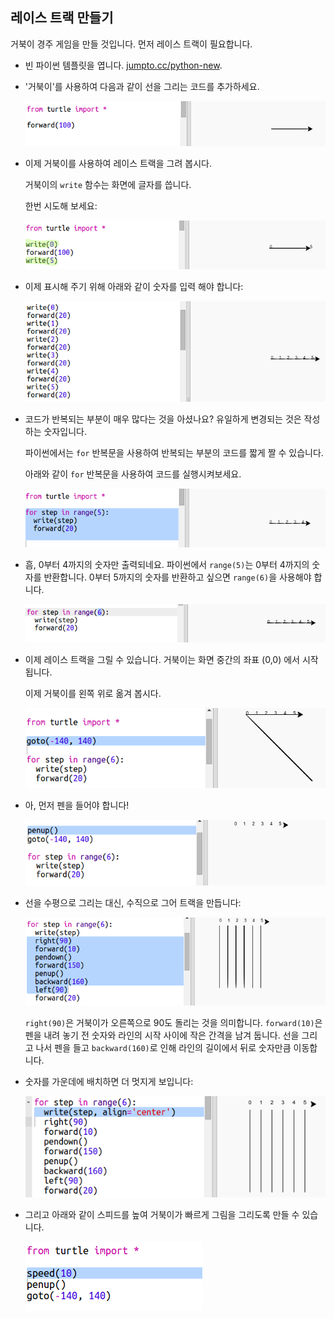 ## 레이스 트랙 만들기

거북이 경주 게임을 만들 것입니다. 먼저 레이스 트랙이 필요합니다.

+ 빈 파이썬 템플릿을 엽니다. <a href="http://jumpto.cc/python-new" target="_blank"> jumpto.cc/python-new</a>.

+ '거북이'를 사용하여 다음과 같이 선을 그리는 코드를 추가하세요.
    
    ![스크린샷](images/race-forward.png)

+ 이제 거북이를 사용하여 레이스 트랙을 그려 봅시다.
    
    거북이의 `write` 함수는 화면에 글자를 씁니다.
    
    한번 시도해 보세요:
    
    ![스크린샷](images/race-markings1.png)

+ 이제 표시해 주기 위해 아래와 같이 숫자를 입력 해야 합니다:
    
    ![스크린샷](images/race-markings2.png)

+ 코드가 반복되는 부분이 매우 많다는 것을 아셨나요? 유일하게 변경되는 것은 작성하는 숫자입니다.
    
    파이썬에서는 `for` 반복문을 사용하여 반복되는 부분의 코드를 짧게 짤 수 있습니다.
    
    아래와 같이 `for` 반복문을 사용하여 코드를 실행시켜보세요.
    
    ![스크린샷](images/race-for.png)

+ 흠, 0부터 4까지의 숫자만 출력되네요. 파이썬에서 `range(5)`는 0부터 4까지의 숫자를 반환합니다. 0부터 5까지의 숫자를 반환하고 싶으면 `range(6)`을 사용해야 합니다.
    
    ![스크린샷](images/race-range.png)

+ 이제 레이스 트랙을 그릴 수 있습니다. 거북이는 화면 중간의 좌표 (0,0) 에서 시작됩니다.
    
    이제 거북이를 왼쪽 위로 옮겨 봅시다.
    
    ![스크린샷](images/race-goto.png)

+ 아, 먼저 펜을 들어야 합니다!
    
    ![스크린샷](images/race-penup.png)

+ 선을 수평으로 그리는 대신, 수직으로 그어 트랙을 만듭니다:
    
    ![스크린샷](images/race-lines.png)
    
    `right(90)`은 거북이가 오른쪽으로 90도 돌리는 것을 의미합니다. `forward(10)`은 펜을 내려 놓기 전 숫자와 라인의 시작 사이에 작은 간격을 남겨 둡니다. 선을 그리고 나서 펜을 들고 `backward(160)`로 인해 라인의 길이에서 뒤로 숫자만큼 이동합니다.

+ 숫자를 가운데에 배치하면 더 멋지게 보입니다:
    
    ![스크린샷](images/race-center.png)

+ 그리고 아래와 같이 스피드를 높여 거북이가 빠르게 그림을 그리도록 만들 수 있습니다.
    
    ![스크린샷](images/race-speed.png)